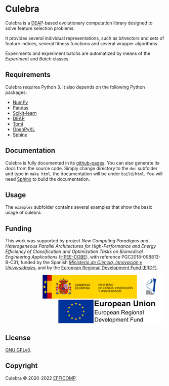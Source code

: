 # Culebra

Culebra is a [DEAP](https://deap.readthedocs.io/en/master/)-based evolutionary computation library designed to solve feature selection problems.

It provides several individual representations, such as bitvectors and sets of feature indices, several fitness functions and several wrapper algorithms.

Experiments and experiment batchs are automatized by means of the *Experiment* and *Batch* classes.

## Requirements

Culebra requires Python 3. It also depends on the following Python packages:

* [NumPy](https://numpy.org/doc/stable/)
* [Pandas](https://pandas.pydata.org/docs/)
* [Scikit-learn](https://scikit-learn.org/stable/)
* [DEAP](https://deap.readthedocs.io/en/master/)
* [Toml](https://pypi.org/project/toml/)
* [OpenPyXL](https://openpyxl.readthedocs.io/en/stable/)
* [Sphinx](https://www.sphinx-doc.org/en/master/)

## Documentation

Culebra is fully documented in its [github-pages](https://efficomp.github.io/culebra/). You can also generate its docs from the source code. Simply change directory to the `doc` subfolder and type in `make html`, the documentation will be under `build/html`. You will need [Sphinx](https://www.sphinx-doc.org/en/master/) to build the documentation.

## Usage

The `examples` subfolder contains several examples that show the basic usage of culebra.

## Funding

This work was supported by project *New Computing Paradigms and Heterogeneous Parallel Architectures for High-Performance and Energy Efficiency of Classification and Optimization Tasks on Biomedical Engineering Applications* ([HPEE-COBE](https://efficomp.ugr.es/research/projects/hpee-cobe/)), with reference PGC2018-098813-B-C31, funded by the Spanish [*Ministerio de Ciencia, Innovación y Universidades*](https://www.ciencia.gob.es/), and by the [European Regional Development Fund (ERDF)](https://ec.europa.eu/regional_policy/en/funding/erdf/).

<div style="text-align: right">
  <a href="https://www.ciencia.gob.es/">
    <img src="https://raw.githubusercontent.com/efficomp/culebra/master/doc/source/_static/micinu.png" height="75">
  </a>
  <a href="https://ec.europa.eu/regional_policy/en/funding/erdf/">
    <img src="https://raw.githubusercontent.com/efficomp/culebra/master/doc/source/_static/erdf.png" height="75">
  </a>
</div>


## License

[GNU GPLv3](https://www.gnu.org/licenses/gpl-3.0.md).

## Copyright

Culebra © 2020-2022 [EFFICOMP](https://efficomp.ugr.es).

